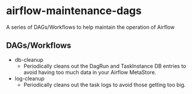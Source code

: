 # airflow-maintenance-dags
A series of DAGs/Workflows to help maintain the operation of Airflow

## DAGs/Workflows

* db-cleanup
    * Periodically cleans out the DagRun and TaskInstance DB entries to avoid having too much data in your Airflow MetaStore.
* log-cleanup
    * Periodically cleans out the task logs to avoid those getting too big.
